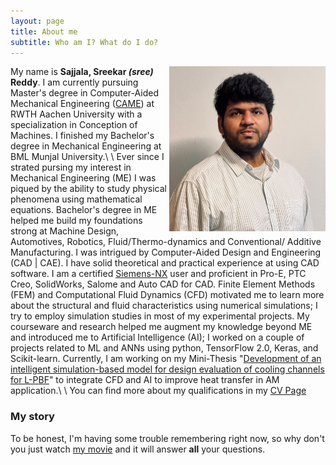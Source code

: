 ```yaml
---
layout: page
title: About me
subtitle: Who am I? What do I do?
---
```

<img src="/assets/img/CV_Pic.jpg" alt="Sreekar's Picture" align="right" width="250"/>

My name is **Sajjala, Sreekar *(sree)* Reddy**. I am currently pursuing Master's degree in Computer-Aided Mechanical Engineering ([CAME](https://www.rwth-aachen.de/go/id/dfvw "RWTH Page")) at RWTH Aachen University with a specialization in Conception of Machines. I finished my Bachelor's degree in Mechanical Engineering at BML Munjal University.\\
\\
Ever since I strated pursing my interest in Mechanical Engineering (ME) I was piqued by the ability to study physical phenomena using mathematical equations. Bachelor's degree in ME helped me build my foundations strong at Machine Design, Automotives, Robotics, Fluid/Thermo-dynamics and Conventional/ Additive Manufacturing. I was intrigued by Computer-Aided Design and Engineering (CAD | CAE). I have solid theoretical and practical experience at using CAD software. I am a certified [Siemens-NX](https://drive.google.com/file/d/1KhHpP0kOXLC9mXPEobZGrETynG6MXUZu/view "Certification link") user and proficient in Pro-E, PTC Creo, SolidWorks, Salome and Auto CAD for CAD. Finite Element Methods (FEM) and Computational Fluid Dynamics (CFD) motivated me to learn more about the structural and fluid characteristics using numerical simulations; I try to employ simulation studies in most of my experimental projects. My courseware and research helped me augment my knowledge beyond ME and introduced me to Artificial Intelligence (AI); I worked on a couple of projects related to ML and ANNs using python, TensorFlow 2.0, Keras, and Scikit-learn. Currently, I am working on my Mini-Thesis "[Development of an intelligent simulation-based model for design evaluation of cooling channels for L-PBF](/2020-02-26-master-minithesis/)" to integrate CFD and AI to improve heat transfer in AM application.\\
\\
You can find more about my qualifications in my [CV Page](/cv/ "CV link")
### My story

To be honest, I'm having some trouble remembering right now, so why don't you just watch [my movie](https://en.wikipedia.org/wiki/The_Princess_Bride_%28film%29) and it will answer **all** your questions.
